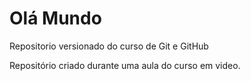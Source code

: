 # Olá Mundo
 Repositorio versionado do curso de Git e GitHub 

 Repositório criado durante uma aula do curso em video.
